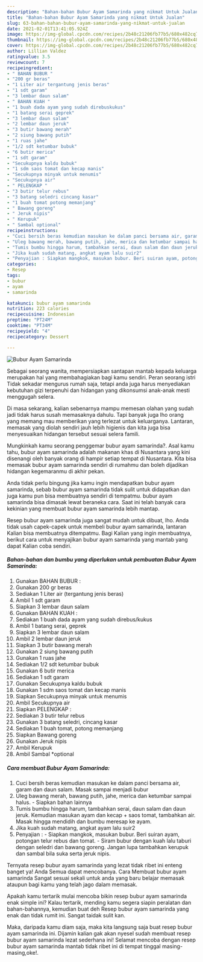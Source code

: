 ```yaml
---
description: "Bahan-bahan Bubur Ayam Samarinda yang nikmat Untuk Jualan"
title: "Bahan-bahan Bubur Ayam Samarinda yang nikmat Untuk Jualan"
slug: 63-bahan-bahan-bubur-ayam-samarinda-yang-nikmat-untuk-jualan
date: 2021-02-01T13:41:05.924Z
image: https://img-global.cpcdn.com/recipes/2b48c21206fb77b5/680x482cq70/bubur-ayam-samarinda-foto-resep-utama.jpg
thumbnail: https://img-global.cpcdn.com/recipes/2b48c21206fb77b5/680x482cq70/bubur-ayam-samarinda-foto-resep-utama.jpg
cover: https://img-global.cpcdn.com/recipes/2b48c21206fb77b5/680x482cq70/bubur-ayam-samarinda-foto-resep-utama.jpg
author: Lillian Valdez
ratingvalue: 3.5
reviewcount: 7
recipeingredient:
- " BAHAN BUBUR "
- "200 gr beras"
- "1 Liter air tergantung jenis beras"
- "1 sdt garam"
- "3 lembar daun salam"
- " BAHAN KUAH "
- "1 buah dada ayam yang sudah direbuskukus"
- "1 batang serai geprek"
- "3 lembar daun salam"
- "2 lembar daun jeruk"
- "3 butir bawang merah"
- "2 siung bawang putih"
- "1 ruas jahe"
- "1/2 sdt ketumbar bubuk"
- "6 butir merica"
- "1 sdt garam"
- "Secukupnya kaldu bubuk"
- "1 sdm saos tomat dan kecap manis"
- "Secukupnya minyak untuk menumis"
- "Secukupnya air"
- " PELENGKAP "
- "3 butir telur rebus"
- "3 batang seledri cincang kasar"
- "1 buah tomat potong memanjang"
- " Bawang goreng"
- " Jeruk nipis"
- " Kerupuk"
- " Sambal optional"
recipeinstructions:
- "Cuci bersih beras kemudian masukan ke dalam panci bersama air, garam dan daun salam. Masak sampai menjadi bubur"
- "Uleg bawang merah, bawang putih, jahe, merica dan ketumbar sampai halus. Siapkan bahan lainnya"
- "Tumis bumbu hingga harum, tambahkan serai, daun salam dan daun jeruk. Kemudian masukan ayam dan kecap + saos tomat, tambahkan air. Masak hingga mendidih dan bumbu meresap ke ayam."
- "Jika kuah sudah matang, angkat ayam lalu suir2"
- "Penyajian : Siapkan mangkok, masukan bubur. Beri suiran ayam, potongan telur rebus dan tomat. Siram bubur dengan kuah lalu taburi dengan seledri dan bawang goreng. Jangan lupa tambahkan kerupuk dan sambal bila suka serta jeruk nipis."
categories:
- Resep
tags:
- bubur
- ayam
- samarinda

katakunci: bubur ayam samarinda 
nutrition: 223 calories
recipecuisine: Indonesian
preptime: "PT24M"
cooktime: "PT34M"
recipeyield: "4"
recipecategory: Dessert

---
```



![Bubur Ayam Samarinda](https://img-global.cpcdn.com/recipes/2b48c21206fb77b5/680x482cq70/bubur-ayam-samarinda-foto-resep-utama.jpg)

Sebagai seorang wanita, mempersiapkan santapan mantab kepada keluarga merupakan hal yang membahagiakan bagi kamu sendiri. Peran seorang istri Tidak sekadar mengurus rumah saja, tetapi anda juga harus menyediakan kebutuhan gizi terpenuhi dan hidangan yang dikonsumsi anak-anak mesti menggugah selera.

Di masa  sekarang, kalian sebenarnya mampu memesan olahan yang sudah jadi tidak harus susah memasaknya dahulu. Tapi banyak juga lho orang yang memang mau memberikan yang terlezat untuk keluarganya. Lantaran, memasak yang diolah sendiri jauh lebih higienis dan kita juga bisa menyesuaikan hidangan tersebut sesuai selera famili. 



Mungkinkah kamu seorang penggemar bubur ayam samarinda?. Asal kamu tahu, bubur ayam samarinda adalah makanan khas di Nusantara yang kini disenangi oleh banyak orang di hampir setiap tempat di Nusantara. Kita bisa memasak bubur ayam samarinda sendiri di rumahmu dan boleh dijadikan hidangan kegemaranmu di akhir pekan.

Anda tidak perlu bingung jika kamu ingin mendapatkan bubur ayam samarinda, sebab bubur ayam samarinda tidak sulit untuk didapatkan dan juga kamu pun bisa membuatnya sendiri di tempatmu. bubur ayam samarinda bisa dimasak lewat beraneka cara. Saat ini telah banyak cara kekinian yang membuat bubur ayam samarinda lebih mantap.

Resep bubur ayam samarinda juga sangat mudah untuk dibuat, lho. Anda tidak usah capek-capek untuk membeli bubur ayam samarinda, lantaran Kalian bisa membuatnya ditempatmu. Bagi Kalian yang ingin membuatnya, berikut cara untuk menyajikan bubur ayam samarinda yang mantab yang dapat Kalian coba sendiri.

<!--inarticleads1-->

##### Bahan-bahan dan bumbu yang diperlukan untuk pembuatan Bubur Ayam Samarinda:

1. Gunakan  BAHAN BUBUR :
1. Gunakan 200 gr beras
1. Sediakan 1 Liter air (tergantung jenis beras)
1. Ambil 1 sdt garam
1. Siapkan 3 lembar daun salam
1. Gunakan  BAHAN KUAH :
1. Sediakan 1 buah dada ayam yang sudah direbus/kukus
1. Ambil 1 batang serai, geprek
1. Siapkan 3 lembar daun salam
1. Ambil 2 lembar daun jeruk
1. Siapkan 3 butir bawang merah
1. Gunakan 2 siung bawang putih
1. Gunakan 1 ruas jahe
1. Sediakan 1/2 sdt ketumbar bubuk
1. Gunakan 6 butir merica
1. Sediakan 1 sdt garam
1. Gunakan Secukupnya kaldu bubuk
1. Gunakan 1 sdm saos tomat dan kecap manis
1. Siapkan Secukupnya minyak untuk menumis
1. Ambil Secukupnya air
1. Siapkan  PELENGKAP :
1. Sediakan 3 butir telur rebus
1. Gunakan 3 batang seledri, cincang kasar
1. Sediakan 1 buah tomat, potong memanjang
1. Siapkan  Bawang goreng
1. Gunakan  Jeruk nipis
1. Ambil  Kerupuk
1. Ambil  Sambal *optional




<!--inarticleads2-->

##### Cara membuat Bubur Ayam Samarinda:

1. Cuci bersih beras kemudian masukan ke dalam panci bersama air, garam dan daun salam. Masak sampai menjadi bubur
1. Uleg bawang merah, bawang putih, jahe, merica dan ketumbar sampai halus. - Siapkan bahan lainnya
1. Tumis bumbu hingga harum, tambahkan serai, daun salam dan daun jeruk. Kemudian masukan ayam dan kecap + saos tomat, tambahkan air. Masak hingga mendidih dan bumbu meresap ke ayam.
1. Jika kuah sudah matang, angkat ayam lalu suir2
1. Penyajian : - Siapkan mangkok, masukan bubur. Beri suiran ayam, potongan telur rebus dan tomat. - Siram bubur dengan kuah lalu taburi dengan seledri dan bawang goreng. Jangan lupa tambahkan kerupuk dan sambal bila suka serta jeruk nipis.




Ternyata resep bubur ayam samarinda yang lezat tidak ribet ini enteng banget ya! Anda Semua dapat mencobanya. Cara Membuat bubur ayam samarinda Sangat sesuai sekali untuk anda yang baru belajar memasak ataupun bagi kamu yang telah jago dalam memasak.

Apakah kamu tertarik mulai mencoba bikin resep bubur ayam samarinda enak simple ini? Kalau tertarik, mending kamu segera siapin peralatan dan bahan-bahannya, kemudian buat deh Resep bubur ayam samarinda yang enak dan tidak rumit ini. Sangat taidak sulit kan. 

Maka, daripada kamu diam saja, maka kita langsung saja buat resep bubur ayam samarinda ini. Dijamin kalian gak akan nyesel sudah membuat resep bubur ayam samarinda lezat sederhana ini! Selamat mencoba dengan resep bubur ayam samarinda mantab tidak ribet ini di tempat tinggal masing-masing,oke!.

